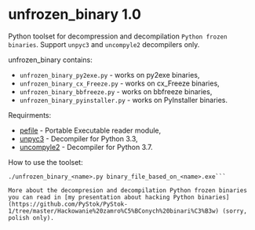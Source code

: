 unfrozen_binary 1.0
===================

Python toolset for decompression and decompilation `Python frozen binaries`. Support `unpyc3` and `uncompyle2` decompilers only.  

unfrozen_binary contains:

* `unfrozen_binary_py2exe.py` - works on py2exe binaries,
* `unfrozen_binary_cx_Freeze.py` - works on cx_Freeze binaries,
* `unfrozen_binary_bbfreeze.py` - works on bbfreeze binaries,
* `unfrozen_binary_pyinstaller.py` - works on PyInstaller binaries.

Requirments:

* [pefile](https://pypi.python.org/pypi/pefile) - Portable Executable reader module,
* [unpyc3](https://github.com/figment/unpyc3) - Decompiler for Python 3.3,
* [uncompyle2](https://github.com/wibiti/uncompyle2) - Decompiler for Python 3.7.

How to use the toolset:

```chmod +x unfrozen_binary_<name>.py
./unfrozen_binary_<name>.py binary_file_based_on_<name>.exe```

More about the decompresion and decompilation Python frozen binaries you can read in [my presentation about hacking Python binaries](https://github.com/PyStok/PyStok-1/tree/master/Hackowanie%20zamro%C5%BConych%20binari%C3%B3w) (sorry, polish only).
